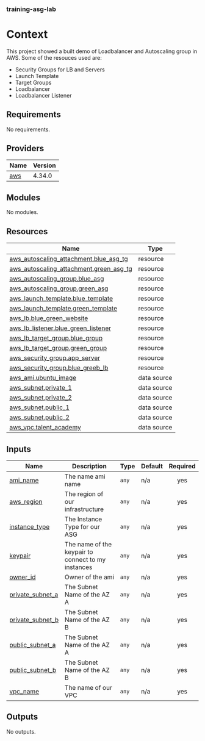 ### training-asg-lab

# Context

This project showed a built demo of Loadbalancer and Autoscaling group in AWS. Some of the resouces used are:
* Security Groups for LB and Servers
* Launch Template
* Target Groups
* Loadbalancer
* Loadbalancer Listener

<!-- BEGIN_TF_DOCS -->
## Requirements

No requirements.

## Providers

| Name | Version |
|------|---------|
| <a name="provider_aws"></a> [aws](#provider\_aws) | 4.34.0 |

## Modules

No modules.

## Resources

| Name | Type |
|------|------|
| [aws_autoscaling_attachment.blue_asg_tg](https://registry.terraform.io/providers/hashicorp/aws/latest/docs/resources/autoscaling_attachment) | resource |
| [aws_autoscaling_attachment.green_asg_tg](https://registry.terraform.io/providers/hashicorp/aws/latest/docs/resources/autoscaling_attachment) | resource |
| [aws_autoscaling_group.blue_asg](https://registry.terraform.io/providers/hashicorp/aws/latest/docs/resources/autoscaling_group) | resource |
| [aws_autoscaling_group.green_asg](https://registry.terraform.io/providers/hashicorp/aws/latest/docs/resources/autoscaling_group) | resource |
| [aws_launch_template.blue_template](https://registry.terraform.io/providers/hashicorp/aws/latest/docs/resources/launch_template) | resource |
| [aws_launch_template.green_template](https://registry.terraform.io/providers/hashicorp/aws/latest/docs/resources/launch_template) | resource |
| [aws_lb.blue_green_website](https://registry.terraform.io/providers/hashicorp/aws/latest/docs/resources/lb) | resource |
| [aws_lb_listener.blue_green_listener](https://registry.terraform.io/providers/hashicorp/aws/latest/docs/resources/lb_listener) | resource |
| [aws_lb_target_group.blue_group](https://registry.terraform.io/providers/hashicorp/aws/latest/docs/resources/lb_target_group) | resource |
| [aws_lb_target_group.green_group](https://registry.terraform.io/providers/hashicorp/aws/latest/docs/resources/lb_target_group) | resource |
| [aws_security_group.app_server](https://registry.terraform.io/providers/hashicorp/aws/latest/docs/resources/security_group) | resource |
| [aws_security_group.blue_greeb_lb](https://registry.terraform.io/providers/hashicorp/aws/latest/docs/resources/security_group) | resource |
| [aws_ami.ubuntu_image](https://registry.terraform.io/providers/hashicorp/aws/latest/docs/data-sources/ami) | data source |
| [aws_subnet.private_1](https://registry.terraform.io/providers/hashicorp/aws/latest/docs/data-sources/subnet) | data source |
| [aws_subnet.private_2](https://registry.terraform.io/providers/hashicorp/aws/latest/docs/data-sources/subnet) | data source |
| [aws_subnet.public_1](https://registry.terraform.io/providers/hashicorp/aws/latest/docs/data-sources/subnet) | data source |
| [aws_subnet.public_2](https://registry.terraform.io/providers/hashicorp/aws/latest/docs/data-sources/subnet) | data source |
| [aws_vpc.talent_academy](https://registry.terraform.io/providers/hashicorp/aws/latest/docs/data-sources/vpc) | data source |

## Inputs

| Name | Description | Type | Default | Required |
|------|-------------|------|---------|:--------:|
| <a name="input_ami_name"></a> [ami\_name](#input\_ami\_name) | The name ami name | `any` | n/a | yes |
| <a name="input_aws_region"></a> [aws\_region](#input\_aws\_region) | The region of our infrastructure | `any` | n/a | yes |
| <a name="input_instance_type"></a> [instance\_type](#input\_instance\_type) | The Instance Type for our ASG | `any` | n/a | yes |
| <a name="input_keypair"></a> [keypair](#input\_keypair) | The name of the keypair to connect to my instances | `any` | n/a | yes |
| <a name="input_owner_id"></a> [owner\_id](#input\_owner\_id) | Owner of the ami | `any` | n/a | yes |
| <a name="input_private_subnet_a"></a> [private\_subnet\_a](#input\_private\_subnet\_a) | The Subnet Name of the AZ A | `any` | n/a | yes |
| <a name="input_private_subnet_b"></a> [private\_subnet\_b](#input\_private\_subnet\_b) | The Subnet Name of the AZ B | `any` | n/a | yes |
| <a name="input_public_subnet_a"></a> [public\_subnet\_a](#input\_public\_subnet\_a) | The Subnet Name of the AZ A | `any` | n/a | yes |
| <a name="input_public_subnet_b"></a> [public\_subnet\_b](#input\_public\_subnet\_b) | The Subnet Name of the AZ B | `any` | n/a | yes |
| <a name="input_vpc_name"></a> [vpc\_name](#input\_vpc\_name) | The name of our VPC | `any` | n/a | yes |

## Outputs

No outputs.
<!-- END_TF_DOCS -->